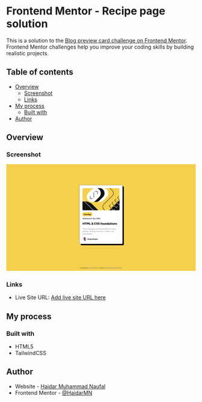 # Frontend Mentor - Recipe page solution

This is a solution to the [Blog preview card challenge on Frontend Mentor](https://www.frontendmentor.io/challenges/blog-preview-card-ckPaj01IcS). Frontend Mentor challenges help you improve your coding skills by building realistic projects. 

## Table of contents

- [Overview](#overview)
  - [Screenshot](#screenshot)
  - [Links](#links)
- [My process](#my-process)
  - [Built with](#built-with)
- [Author](#author)

## Overview

### Screenshot

![](./assets/images/screenshot.png)

### Links

- Live Site URL: [Add live site URL here](https://haidarmn.github.io/Blog-Preview-Card)

## My process

### Built with

- HTML5
- TailwindCSS

## Author

- Website - [Haidar Muhammad Naufal](https://haidarmn.github.io)
- Frontend Mentor - [@HaidarMN](https://www.frontendmentor.io/profile/HaidarMN)
